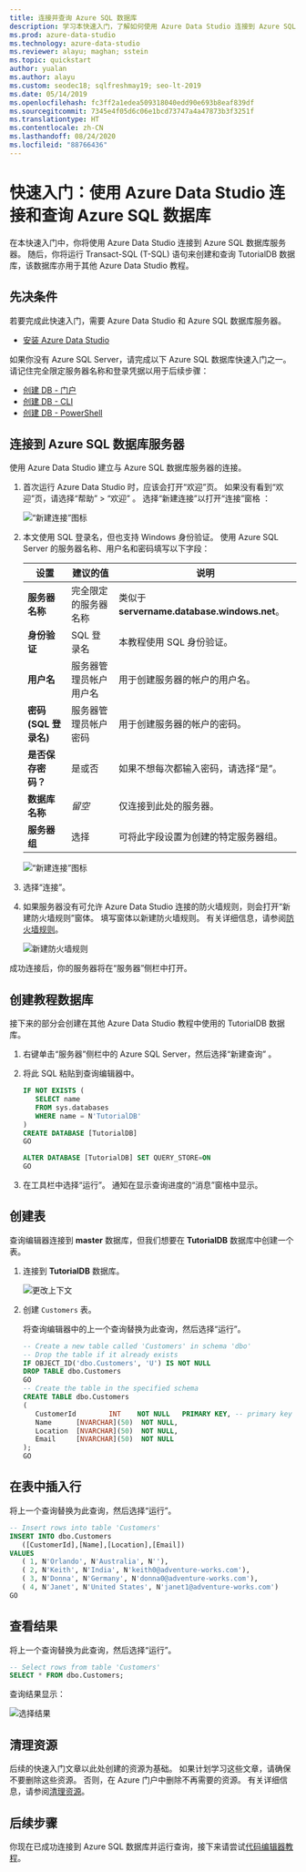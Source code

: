 ```yaml
---
title: 连接并查询 Azure SQL 数据库
description: 学习本快速入门，了解如何使用 Azure Data Studio 连接到 Azure SQL 数据库服务器，然后创建和查询数据库。
ms.prod: azure-data-studio
ms.technology: azure-data-studio
ms.reviewer: alayu; maghan; sstein
ms.topic: quickstart
author: yualan
ms.author: alayu
ms.custom: seodec18; sqlfreshmay19; seo-lt-2019
ms.date: 05/14/2019
ms.openlocfilehash: fc3ff2a1edea509318040edd90e693b8eaf839df
ms.sourcegitcommit: 7345e4f05d6c06e1bcd73747a4a47873b3f3251f
ms.translationtype: HT
ms.contentlocale: zh-CN
ms.lasthandoff: 08/24/2020
ms.locfileid: "88766436"
---
```

# <a name="quickstart-use-azure-data-studio-to-connect-and-query-azure-sql-database"></a>快速入门：使用 Azure Data Studio 连接和查询 Azure SQL 数据库

在本快速入门中，你将使用 Azure Data Studio 连接到 Azure SQL 数据库服务器。 随后，你将运行 Transact-SQL (T-SQL) 语句来创建和查询 TutorialDB 数据库，该数据库亦用于其他 Azure Data Studio 教程。

## <a name="prerequisites"></a>先决条件

若要完成此快速入门，需要 Azure Data Studio 和 Azure SQL 数据库服务器。

- [安装 Azure Data Studio](./download-azure-data-studio.md?view=sql-server-ver15)

如果你没有 Azure SQL Server，请完成以下 Azure SQL 数据库快速入门之一。 请记住完全限定服务器名称和登录凭据以用于后续步骤：

- [创建 DB - 门户](/azure/sql-database/sql-database-get-started-portal)
- [创建 DB - CLI](/azure/sql-database/sql-database-get-started-cli)
- [创建 DB - PowerShell](/azure/sql-database/sql-database-get-started-powershell)


## <a name="connect-to-your-azure-sql-database-server"></a>连接到 Azure SQL 数据库服务器

使用 Azure Data Studio 建立与 Azure SQL 数据库服务器的连接。

1. 首次运行 Azure Data Studio 时，应该会打开“欢迎”页。 如果没有看到“欢迎”页，请选择“帮助” > “欢迎”  。 选择“新建连接”以打开“连接”窗格 ：
   
   ![“新建连接”图标](media/quickstart-sql-database/new-connection-icon.png)

2. 本文使用 SQL 登录名，但也支持 Windows 身份验证。 使用 Azure SQL Server 的服务器名称、用户名和密码填写以下字段：

   | 设置       | 建议的值 | 说明 |
   | ------------ | ------------------ | ------------------------------------------------- | 
   | **服务器名称** | 完全限定的服务器名称 | 类似于 **servername.database.windows.net**。 |
   | **身份验证** | SQL 登录名| 本教程使用 SQL 身份验证。 |
   | **用户名** | 服务器管理员帐户用户名 | 用于创建服务器的帐户的用户名。 |
   | **密码(SQL 登录名)** | 服务器管理员帐户密码 | 用于创建服务器的帐户的密码。 |
   | **是否保存密码？** | 是或否 | 如果不想每次都输入密码，请选择“是”。 |
   | **数据库名称** | *留空* | 仅连接到此处的服务器。 |
   | **服务器组** | 选择 <Default> | 可将此字段设置为创建的特定服务器组。 | 

   ![“新建连接”图标](media/quickstart-sql-database/new-connection-screen.png)  

3. 选择“连接”。

4. 如果服务器没有可允许 Azure Data Studio 连接的防火墙规则，则会打开“新建防火墙规则”窗体。 填写窗体以新建防火墙规则。 有关详细信息，请参阅[防火墙规则](/azure/sql-database/sql-database-firewall-configure)。

   ![新建防火墙规则](media/quickstart-sql-database/firewall.png)  

成功连接后，你的服务器将在“服务器”侧栏中打开。

## <a name="create-the-tutorial-database"></a>创建教程数据库

接下来的部分会创建在其他 Azure Data Studio 教程中使用的 TutorialDB 数据库。

1. 右键单击“服务器”侧栏中的 Azure SQL Server，然后选择“新建查询” 。

1. 将此 SQL 粘贴到查询编辑器中。

   ```sql
   IF NOT EXISTS (
      SELECT name
      FROM sys.databases
      WHERE name = N'TutorialDB'
   )
   CREATE DATABASE [TutorialDB]
   GO

   ALTER DATABASE [TutorialDB] SET QUERY_STORE=ON
   GO
   ```

1. 在工具栏中选择“运行”。 通知在显示查询进度的“消息”窗格中显示。

## <a name="create-a-table"></a>创建表

查询编辑器连接到 **master** 数据库，但我们想要在 **TutorialDB** 数据库中创建一个表。 

1. 连接到 **TutorialDB** 数据库。

   ![更改上下文](media/quickstart-sql-database/change-context2.png)



1. 创建 `Customers` 表。 

   将查询编辑器中的上一个查询替换为此查询，然后选择“运行”。

   ```sql
   -- Create a new table called 'Customers' in schema 'dbo'
   -- Drop the table if it already exists
   IF OBJECT_ID('dbo.Customers', 'U') IS NOT NULL
   DROP TABLE dbo.Customers
   GO
   -- Create the table in the specified schema
   CREATE TABLE dbo.Customers
   (
      CustomerId        INT    NOT NULL   PRIMARY KEY, -- primary key column
      Name      [NVARCHAR](50)  NOT NULL,
      Location  [NVARCHAR](50)  NOT NULL,
      Email     [NVARCHAR](50)  NOT NULL
   );
   GO
   ```


## <a name="insert-rows-into-the-table"></a>在表中插入行

将上一个查询替换为此查询，然后选择“运行”。

   ```sql
   -- Insert rows into table 'Customers'
   INSERT INTO dbo.Customers
      ([CustomerId],[Name],[Location],[Email])
   VALUES
      ( 1, N'Orlando', N'Australia', N''),
      ( 2, N'Keith', N'India', N'keith0@adventure-works.com'),
      ( 3, N'Donna', N'Germany', N'donna0@adventure-works.com'),
      ( 4, N'Janet', N'United States', N'janet1@adventure-works.com')
   GO
   ```

## <a name="view-the-result"></a>查看结果

将上一个查询替换为此查询，然后选择“运行”。

   ```sql
   -- Select rows from table 'Customers'
   SELECT * FROM dbo.Customers;
   ```

查询结果显示：

   ![选择结果](media/quickstart-sql-database/select-results2.png)


## <a name="clean-up-resources"></a>清理资源

后续的快速入门文章以此处创建的资源为基础。 如果计划学习这些文章，请确保不要删除这些资源。 否则，在 Azure 门户中删除不再需要的资源。 有关详细信息，请参阅[清理资源](/azure/sql-database/sql-database-get-started-portal#clean-up-resources)。

## <a name="next-steps"></a>后续步骤

你现在已成功连接到 Azure SQL 数据库并运行查询，接下来请尝试[代码编辑器教程](tutorial-sql-editor.md)。